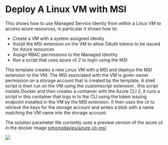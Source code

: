 # Deploy A Linux VM with MSI

This shows how to use Managed Service Idenity from within a Linux VM to access azure resources, in particular it shows how to:

- Create a VM with a system assigned idenity
- Install the MSI extension on the VM to allow OAuth tokens to be issued for Azure resources
- Assign RBAC permissions to the Managed Identity
- Run a script that uses azure cli 2 to login using the MSI

This template creates a new Linux VM with a MSI and deploys the MSI extension to the VM. The MSI associated with the VM is given owner permission on a storage account that is created by the template. A shell script is then run on the VM using the customscript extension , this script installs Docker and then creates a container with the Azure CLI 2, it runs a script in this container that logs in to the CLI using the token issuing endpoint installed in the VM by the MSI extension. It then uses the cli to retrieve the keys for the storage account and writes a blob with a name matching the VM name into the storage account.

The solution parameter file currently uses a preview version of the azure cli in the docker image [simongdavies/azure-cli-msi](https://hub.docker.com/r/simongdavies/azure-cli-msi/)

<a href="https://portal.azure.com/#create/Microsoft.Template/uri/https%3A%2F%2Fraw.githubusercontent.com%2Fsimongdavies%2Fazuremsi%2Fmaster%2Flinuxmsi%2Fazuredeploy.json" target="_blank">
    <img src="http://azuredeploy.net/deploybutton.png"/>
</a>